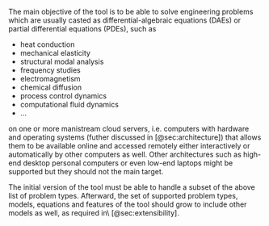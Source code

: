 
The main objective of the tool is to be able to solve engineering problems which are usually casted as differential-algebraic equations (DAEs) or partial differential equations (PDEs), such as

 * heat conduction
 * mechanical elasticity
 * structural modal analysis
 * frequency studies
 * electromagnetism
 * chemical diffusion
 * process control dynamics
 * computational fluid dynamics
 * ...

on one or more manistream cloud servers, i.e. computers with hardware and operating systems (futher discussed in [@sec:architecture]) that allows them to be available online and accessed remotely either interactively or automatically by other computers as well. Other architectures such as high-end desktop personal computers or even low-end laptops might be supported but they should not the main target. 
 
The initial version of the tool must be able to handle a subset of the above list of problem types.
Afterward, the set of supported problem types, models, equations and features of the tool should grow to include other models as well, as required in\ [@sec:extensibility].
